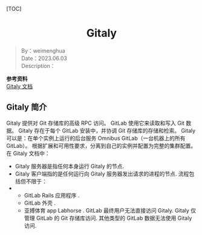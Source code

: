 [TOC]

<h1 align="center">Gitaly</h1>

> By：weimenghua  
> Date：2023.06.03  
> Description：

**参考资料**  
[Gitaly 文档](https://docs.gitlab.com/ee/administration/gitaly/)



## Gitaly 简介
Gitaly 提供对 Git 存储库的高级 RPC 访问。 GitLab 使用它来读取和写入 Git 数据。 Gitaly 存在于每个 GitLab 安装中，并协调 Git 存储库的存储和检索。 Gitaly 可以是：在单个实例上运行的后台服务 Omnibus GitLab（一台机器上的所有 GitLab）。 根据扩展和可用性要求，分离到自己的实例并配置为完整的集群配置。
在 Gitaly 文档中：
- Gitaly 服务器是指任何本身运行 Gitaly 的节点.
- Gitaly 客户端指的是任何运行向 Gitaly 服务器发出请求的进程的节点. 流程包括但不限于：
- - GitLab Rails 应用程序 .
  - GitLab 外壳 .
  - 亚搏体育 app Labhorse .
GitLab 最终用户无法直接访问 Gitaly. Gitaly 仅管理 GitLab 的 Git 存储库访问. 其他类型的 GitLab 数据无法使用 Gitaly 访问.